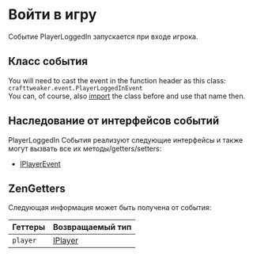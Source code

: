 # Войти в игру

Событие PlayerLoggedIn запускается при входе игрока.

## Класс события

You will need to cast the event in the function header as this class:  
`crafttweaker.event.PlayerLoggedInEvent`  
You can, of course, also [import](/AdvancedFunctions/Import/) the class before and use that name then.

## Наследование от интерфейсов событий

PlayerLoggedIn События реализуют следующие интерфейсы и также могут вызвать все их методы/getters/setters:

- [IPlayerEvent](/Vanilla/Events/Events/IPlayerEvent/)

## ZenGetters

Следующая информация может быть получена от события:

| Геттеры  | Возвращаемый тип                     |
| -------- | ------------------------------------ |
| `player` | [IPlayer](/Vanilla/Players/IPlayer/) |
